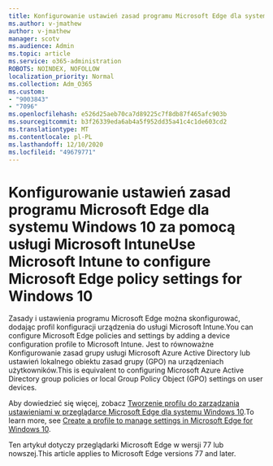 ```yaml
---
title: Konfigurowanie ustawień zasad programu Microsoft Edge dla systemu Windows 10 za pomocą usługi Microsoft Intune
ms.author: v-jmathew
author: v-jmathew
manager: scotv
ms.audience: Admin
ms.topic: article
ms.service: o365-administration
ROBOTS: NOINDEX, NOFOLLOW
localization_priority: Normal
ms.collection: Adm_O365
ms.custom:
- "9003843"
- "7096"
ms.openlocfilehash: e526d25aeb70ca7d89225c7f8db87f465afc903b
ms.sourcegitcommit: b3f26339eda6ab4a5f952dd35a41c4c1de603cd2
ms.translationtype: MT
ms.contentlocale: pl-PL
ms.lasthandoff: 12/10/2020
ms.locfileid: "49679771"
---
```

# <a name="use-microsoft-intune-to-configure-microsoft-edge-policy-settings-for-windows-10"></a><span data-ttu-id="a118e-102">Konfigurowanie ustawień zasad programu Microsoft Edge dla systemu Windows 10 za pomocą usługi Microsoft Intune</span><span class="sxs-lookup"><span data-stu-id="a118e-102">Use Microsoft Intune to configure Microsoft Edge policy settings for Windows 10</span></span>

<span data-ttu-id="a118e-103">Zasady i ustawienia programu Microsoft Edge można skonfigurować, dodając profil konfiguracji urządzenia do usługi Microsoft Intune.</span><span class="sxs-lookup"><span data-stu-id="a118e-103">You can configure Microsoft Edge policies and settings by adding a device configuration profile to Microsoft Intune.</span></span> <span data-ttu-id="a118e-104">Jest to równoważne Konfigurowanie zasad grupy usługi Microsoft Azure Active Directory lub ustawień lokalnego obiektu zasad grupy (GPO) na urządzeniach użytkowników.</span><span class="sxs-lookup"><span data-stu-id="a118e-104">This is equivalent to configuring Microsoft Azure Active Directory group policies or local Group Policy Object (GPO) settings on user devices.</span></span>

<span data-ttu-id="a118e-105">Aby dowiedzieć się więcej, zobacz [Tworzenie profilu do zarządzania ustawieniami w przeglądarce Microsoft Edge dla systemu Windows 10](https://go.microsoft.com/fwlink/?linkid=2133700).</span><span class="sxs-lookup"><span data-stu-id="a118e-105">To learn more, see [Create a profile to manage settings in Microsoft Edge for Windows 10](https://go.microsoft.com/fwlink/?linkid=2133700).</span></span>

<span data-ttu-id="a118e-106">Ten artykuł dotyczy przeglądarki Microsoft Edge w wersji 77 lub nowszej.</span><span class="sxs-lookup"><span data-stu-id="a118e-106">This article applies to Microsoft Edge versions 77 and later.</span></span>

